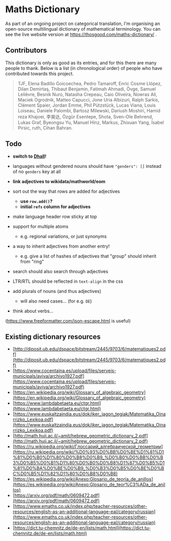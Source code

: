 # Maths Dictionary

As part of an ongoing project on categorical translation, I'm organising an open-source multilingual dictionary of mathematical terminology.
You can see the live website version at https://thosgood.com/maths-dictionary/ .


## Contributors

This dictionary is only as good as its entries, and for this there are many people to thank. Below is a list (in chronological order) of people who have contributed towards this project.

> TJF, Elena Badillo Goicoechea, Pedro Tamaroff, Enric Cosme Llópez, Dilan Demirtaş, Thibaut Benjamin, Fatimah Ahmadi, Övge, Samuel Lelièvre, Besnik Nuro, Natasha Crepeau, Caio Oliveira, Nowras Ali, Maciek Ogrodnik, Matteo Capucci, Jone Uria Albizuri, Ralph Sarkis, Clément Spaier, Jordan Emme, Phil Pützstück, Lucas Viana, Louis Loiseau, Daniele Palombi, Bartosz Milewski, Dariush Moshiri, Hamid reza Khajoei, 李昊达, Özgür Esentepe, Shota, Sven-Ole Behrend, Lukas Graf, Byeongsu Yu, Manuel Hinz, Markus, Zhixuan Yang, Ísabel Pirsic, ruth, Cihan Bahran.


## Todo

- **switch to [Dhall](https://dhall-lang.org/)!**

- languages without gendered nouns should have `"genders": []` instead of no `genders` key at all
- **link adjectives to wikidata/mathworld/eom**
- sort out the way that rows are added for adjectives
    + **use `row.add()`?**
    + **initial `refs` column for adjectives**
- make language header row sticky at top
- support for multiple atoms
    + e.g. regional variations, or just synonyms
- a way to inherit adjectives from another entry!
    + e.g. give a list of hashes of adjectives that "group" should inherit from "ring"
- search should also search through adjectives
- LTR/RTL should be reflected in `text-align` in the css
- add plurals of nouns (and thus adjectives)
    + will also need cases... (for e.g. `DE`)
- think about verbs...

(<https://www.freeformatter.com/json-escape.html> is useful)


## Existing dictionary resources

- [http://diposit.ub.edu/dspace/bitstream/2445/9703/6/matematiques2.pdf](http://diposit.ub.edu/dspace/bitstream/2445/9703/6/matematiques2.pdf)
- [https://www.cocentaina.es/upload/files/serveis-municipals/aviva/archivo1927.pdf](https://www.cocentaina.es/upload/files/serveis-municipals/aviva/archivo1927.pdf)
- [https://en.wikipedia.org/wiki/Glossary_of_algebraic_geometry](https://en.wikipedia.org/wiki/Glossary_of_algebraic_geometry)
- [https://www.lambdabetaeta.eu/ctgr.html](https://www.lambdabetaeta.eu/ctgr.html)
- [https://www.euskaltzaindia.eus/dok/iker_jagon_tegiak/Matematika_Oinarrizko_Lexikoa.pdf](https://www.euskaltzaindia.eus/dok/iker_jagon_tegiak/Matematika_Oinarrizko_Lexikoa.pdf)
- [http://math.huji.ac.il/~amit/hebrew_geometric_dictionary_2.pdf](http://math.huji.ac.il/~amit/hebrew_geometric_dictionary_2.pdf)
- [https://ru.wikipedia.org/wiki/Глоссарий_алгебраической_геометрии](https://ru.wikipedia.org/wiki/%D0%93%D0%BB%D0%BE%D1%81%D1%81%D0%B0%D1%80%D0%B8%D0%B9_%D0%B0%D0%BB%D0%B3%D0%B5%D0%B1%D1%80%D0%B0%D0%B8%D1%87%D0%B5%D1%81%D0%BA%D0%BE%D0%B9_%D0%B3%D0%B5%D0%BE%D0%BC%D0%B5%D1%82%D1%80%D0%B8%D0%B8)
- [https://es.wikipedia.org/wiki/Anexo:Glosario_de_teoría_de_anillos](https://es.wikipedia.org/wiki/Anexo:Glosario_de_teor%C3%ADa_de_anillos)
- [https://arxiv.org/pdf/math/0609472.pdf](https://arxiv.org/pdf/math/0609472.pdf)
- [https://www.emaths.co.uk/index.php/teacher-resources/other-resources/english-as-an-additional-language-eal/category/russian](https://www.emaths.co.uk/index.php/teacher-resources/other-resources/english-as-an-additional-language-eal/category/russian)
- [https://dict.tu-chemnitz.de/de-en/lists/math.html](https://dict.tu-chemnitz.de/de-en/lists/math.html)
